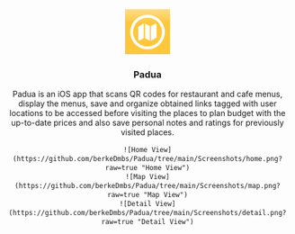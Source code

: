 <div align="center">
  <a href="https://github.com/berkeDmbs/Padua">
    <img src="Screenshots/logo.png" alt="Logo" width="80" height="80">
  </a>

<h3 align="center">Padua</h3>

  <p align="center">
    Padua is an iOS app that scans QR codes for restaurant and cafe menus, display the menus, save and organize obtained links 
    tagged with user locations to be accessed before visiting the places to plan budget with the up-to-date prices and also 
    save personal notes and ratings for previously visited places.

    ![Home View](https://github.com/berkeDmbs/Padua/tree/main/Screenshots/home.png?raw=true "Home View")
    ![Map View](https://github.com/berkeDmbs/Padua/tree/main/Screenshots/map.png?raw=true "Map View")
    ![Detail View](https://github.com/berkeDmbs/Padua/tree/main/Screenshots/detail.png?raw=true "Detail View")
  </p>
</div>
